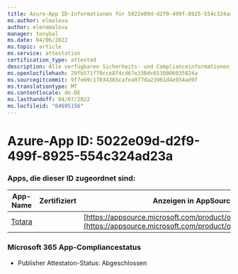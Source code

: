 ```yaml
---
title: Azure-App ID-Informationen für 5022e09d-d2f9-499f-8925-554c324ad23a
ms.author: elmalova
author: elenamalova
manager: tonybal
ms.date: 04/06/2022
ms.topic: article
ms.service: attestation
certification_type: attested
description: Alle verfügbaren Sicherheits- und Complianceinformationen für 5022e09d-d2f9-499f-8925-554c324ad23a.
ms.openlocfilehash: 29fb571f79cce8f4cd67e338dc6538006035824a
ms.sourcegitcommit: 9f7e69c17034365cafea977da23961d4e934ad9f
ms.translationtype: MT
ms.contentlocale: de-DE
ms.lasthandoff: 04/07/2022
ms.locfileid: "64695156"
---
```

# <a name="azure-app-id-5022e09d-d2f9-499f-8925-554c324ad23a"></a>Azure-App ID: 5022e09d-d2f9-499f-8925-554c324ad23a


### <a name="apps-associated-with-this-id"></a>Apps, die dieser ID zugeordnet sind:
| **App-Name** | **Zertifiziert** | **Anzeigen in AppSource** |
|--------------|---------------|-----------------------|
| [Totara](../forward/WA200003222.md) |  | [https://appsource.microsoft.com/product/office/WA200003222](https://appsource.microsoft.com/product/office/WA200003222) |

### <a name="microsoft-365-app-compliance-status"></a>Microsoft 365 App-Compliancestatus
- Publisher Attestaton-Status: Abgeschlossen
